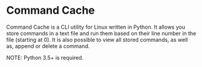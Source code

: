 # Command Cache

Command Cache is a CLI utility for Linux written in Python.  It allows you store commands in a text file and run them based on their line number in the file (starting at 0).  It is also possible to view all stored commands, as well as, append or delete a command.

NOTE: Python 3.5+ is required.
